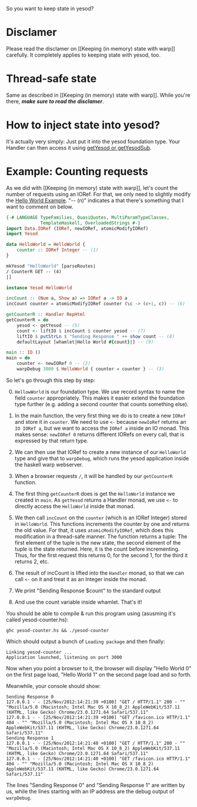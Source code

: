 So you want to keep state in yesod?

# Disclamer

Please read the disclamer on [[Keeping (in memory) state with warp]] carefully. It completely applies to keeping state with yesod, too.

# Thread-safe state

Same as described in [[Keeping (in memory) state with warp]]. While you're there, _**make sure to read the disclamer**_.

# How to inject state into yesod?

It's actually very simply: Just put it into the yesod foundation type. Your Handler can then access it using [getYesod or getYesodSub](http://hackage.haskell.org/packages/archive/yesod/0.4.1/doc/html/Yesod-Handler.html).

# Example: Counting requests

As we did with [[Keeping (in memory) state with warp]], let's count the number of requests using an IORef. For that, we only need to slightly modify the [Hello World Example](http://www.yesodweb.com/book/basics). "-- (n)" indicates a that there's something that I want to comment on below.

```haskell
{-# LANGUAGE TypeFamilies, QuasiQuotes, MultiParamTypeClasses,
             TemplateHaskell, OverloadedStrings #-}
import Data.IORef (IORef, newIORef, atomicModifyIORef)             
import Yesod

data HelloWorld = HelloWorld {
    counter :: IORef Integer -- (1)
}

mkYesod "HelloWorld" [parseRoutes|
/ CounterR GET -- (4)
|]

instance Yesod HelloWorld

incCount :: (Num a, Show a) => IORef a -> IO a
incCount counter = atomicModifyIORef counter (\c -> (c+1, c)) -- (6)

getCounterR :: Handler RepHtml
getCounterR = do 
    yesod <- getYesod -- (5)
    count <- liftIO $ incCount $ counter yesod -- (7)
    liftIO $ putStrLn $ "Sending Response " ++ show count -- (8)
    defaultLayout [whamlet|Hello World #{count}|] -- (9)

main :: IO ()
main = do
    counter <- newIORef 0 -- (2)
    warpDebug 3000 $ HelloWorld { counter = counter } -- (3)
```

So let's go through this step by step:

0. `HellowWorld` is our foundation type. We use record syntax to name the field `counter` appropriately. This makes it easier extend the foundation type further (e.g. adding a second counter that counts something else).

1. In the main function, the very first thing we do is to create a new `IORef` and store it in `counter`. We need to use `<-` because `newIoRef` returns an `IO IORef a`, but we want to access the `IORef a` inside an IO monad. This makes sense: `newIORef 0` returns different IORefs on every call, that is expressed by that return type.

2. We can then use that IORef to create a new instance of our `HelloWorld` type and give that to `warpDebug`, which runs the yesod application inside the haskell warp webserver.

3. When a browser requests `/`, it will be handled by our `getCounterR` function. 

4. The first thing `getCounterR` does is get the `HelloWorld` instance we created in `main`. As `getYesod` returns a Handler monad, we use `<-` to directly access the `HelloWorld` inside that monad.

5. We then call `incCount` on the `counter` (which is an IORef Integer) stored in `HelloWorld`. This functions increments the counter by one and returns the old value. For that, it uses `atomicModifyIORef`, which does this modification in a thread-safe manner. The function returns a tuple: The first element of the tuple is the new state, the second element of the tuple is the state returned. Here, it is the count before incrementing. Thus, for the first request this returns 0, for the second 1, for the third it returns 2, etc.

6. The result of incCount is lifted into the `Handler` monad, so that we can call `<-` on it and treat it as an Integer inside the monad.

7. We print "Sending Response $count" to the standard output

8. And use the count variable inside whamlet. That's it!

You should be able to compile & run this program using (asusming it's called yesod-counter.hs):

    ghc yesod-counter.hs && ./yesod-counter

Which should output a bunch of `Loading package` and then finally:

    Linking yesod-counter ...
    Application launched, listening on port 3000

Now when you point a browser to it, the browser will display "Hello World 0" on the first page load, "Hello World 1" on the second page load and so forth.

Meanwhile, your console should show:

    Sending Response 0
    127.0.0.1 - - [25/Nov/2012:14:21:39 +0100] "GET / HTTP/1.1" 200 - "" "Mozilla/5.0 (Macintosh; Intel Mac OS X 10_8_2) AppleWebKit/537.11 (KHTML, like Gecko) Chrome/23.0.1271.64 Safari/537.11"
    127.0.0.1 - - [25/Nov/2012:14:21:39 +0100] "GET /favicon.ico HTTP/1.1" 404 - "" "Mozilla/5.0 (Macintosh; Intel Mac OS X 10_8_2) AppleWebKit/537.11 (KHTML, like Gecko) Chrome/23.0.1271.64 Safari/537.11"
    Sending Response 1
    127.0.0.1 - - [25/Nov/2012:14:21:40 +0100] "GET / HTTP/1.1" 200 - "" "Mozilla/5.0 (Macintosh; Intel Mac OS X 10_8_2) AppleWebKit/537.11 (KHTML, like Gecko) Chrome/23.0.1271.64 Safari/537.11"
    127.0.0.1 - - [25/Nov/2012:14:21:40 +0100] "GET /favicon.ico HTTP/1.1" 404 - "" "Mozilla/5.0 (Macintosh; Intel Mac OS X 10_8_2) AppleWebKit/537.11 (KHTML, like Gecko) Chrome/23.0.1271.64 Safari/537.11"

The lines "Sending Response 0" and "Sending Response 1" are written by us, while the lines starting with an IP address are the debug output of `warpDebug`.